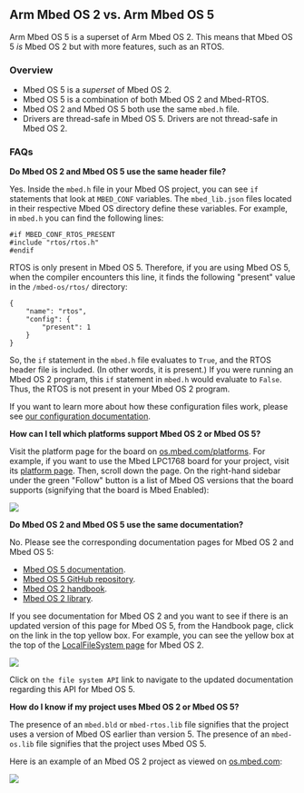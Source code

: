 ## Arm Mbed OS 2 vs. Arm Mbed OS 5

Arm Mbed OS 5 is a superset of Arm Mbed OS 2. This means that Mbed OS 5 *is* Mbed OS 2 but with more features, such as an RTOS.

### Overview

- Mbed OS 5 is a *superset* of Mbed OS 2.
- Mbed OS 5 is a combination of both Mbed OS 2 and Mbed-RTOS.
- Mbed OS 2 and Mbed OS 5 both use the same `mbed.h` file.
- Drivers are thread-safe in Mbed OS 5. Drivers are not thread-safe in Mbed OS 2.

### FAQs

**Do Mbed OS 2 and Mbed OS 5 use the same header file?**

   Yes. Inside the `mbed.h` file in your Mbed OS project, you can see `if` statements that look at `MBED_CONF` variables. The `mbed_lib.json` files located in their respective Mbed OS directory define these variables. For example, in `mbed.h` you can find the following lines:

   ```
   #if MBED_CONF_RTOS_PRESENT
   #include "rtos/rtos.h"
   #endif
   ```

   RTOS is only present in Mbed OS 5. Therefore, if you are using Mbed OS 5, when the compiler encounters this line, it finds the following "present" value in the `/mbed-os/rtos/` directory:

   ```
   {
       "name": "rtos",
       "config": {
           "present": 1
       }
   }
   ```

   So, the `if` statement in the `mbed.h` file evaluates to `True`, and the RTOS header file is included. (In other words, it is present.) If you were running an Mbed OS 2 program, this `if` statement in `mbed.h` would evaluate to `False`. Thus, the RTOS is not present in your Mbed OS 2 program.

   If you want to learn more about how these configuration files work, please see [our configuration documentation](/docs/v5.9/tools/configuring-tools.html).

**How can I tell which platforms support Mbed OS 2 or Mbed OS 5?**

   Visit the platform page for the board on [os.mbed.com/platforms](https://os.mbed.com/platforms/). For example, if you want to use the Mbed LPC1768 board for your project, visit its [platform page](https://os.mbed.com/platforms/mbed-LPC1768/). Then, scroll down the page. On the right-hand sidebar under the green "Follow" button is a list of Mbed OS versions that the board supports (signifying that the board is Mbed Enabled):

   <span class="images">![](https://s3-us-west-2.amazonaws.com/mbed-os-docs-images/mbed_enabled.png)</span>

**Do Mbed OS 2 and Mbed OS 5 use the same documentation?**

   No. Please see the corresponding documentation pages for Mbed OS 2 and Mbed OS 5:

   - [Mbed OS 5 documentation](https://os.mbed.com/docs/latest).
   - [Mbed OS 5 GitHub repository](https://github.com/armmbed/mbed-os).
   - [Mbed OS 2 handbook](https://os.mbed.com/handbook/Homepage).
   - [Mbed OS 2 library](https://os.mbed.com/users/mbed_official/code/mbed/).

   If you see documentation for Mbed OS 2 and you want to see if there is an updated version of this page for Mbed OS 5, from the Handbook page, click on the link in the top yellow box. For example, you can see the yellow box at the top of the [LocalFileSystem page](https://os.mbed.com/handbook/LocalFileSystem) for Mbed OS 2.

   <span class="images">![](https://s3-us-west-2.amazonaws.com/mbed-os-docs-images/mbed_handbook_box.png)</span>

   Click on `the file system API` link to navigate to the updated documentation regarding this API for Mbed OS 5.

**How do I know if my project uses Mbed OS 2 or Mbed OS 5?**

   The presence of an `mbed.bld` or `mbed-rtos.lib` file signifies that the project uses a version of Mbed OS earlier than version 5. The presence of an `mbed-os.lib` file signifies that the project uses Mbed OS 5.

   Here is an example of an Mbed OS 2 project as viewed on [os.mbed.com](https://os.mbed.com):

   <span class="images">![](https://s3-us-west-2.amazonaws.com/mbed-os-docs-images/old_mbed_file.png)</span>
